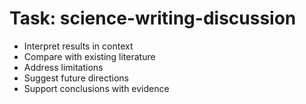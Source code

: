 <!-- ---
!-- title: 2024-12-27 23:17:08
!-- author: Yusuke Watanabe
!-- date: /home/ywatanabe/.emacs.d/lisp/llemacs/workspace/resources/prompt-templates/components/02_tasks/science-writing-discussion.md
!-- --- -->

# Task: science-writing-discussion
* Interpret results in context
* Compare with existing literature
* Address limitations
* Suggest future directions
* Support conclusions with evidence
